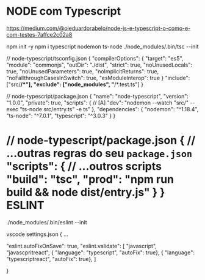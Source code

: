 NODE com Typescript 
======================

https://medium.com/@oieduardorabelo/node-js-e-typescript-o-como-e-com-testes-7affce2c02a8

npm init -y
npm i typescript nodemon ts-node
./node_modules/.bin/tsc --init

// node-typescript/tsconfig.json
{
  "compilerOptions": {
    "target": "es5",
    "module": "commonjs",
    "outDir": "./dist",
    "strict": true,
    "noUnusedLocals": true,
    "noUnusedParameters": true,
    "noImplicitReturns": true,
    "noFallthroughCasesInSwitch": true,
    "esModuleInterop": true
}
  "include": ["src/**/*"],
  "exclude": ["node_modules", "**/*.test.ts"]
}

// node-typescript/package.json
{
  "name": "node-typescript",
  "version": "1.0.0",
  "private": true,
  "scripts": {
    // [A]
    "dev": "nodemon --watch "src/" --exec \"ts-node src/entry.ts\" -e ts"
  },
  "dependencies": {
    "nodemon": "^1.18.4",
    "ts-node": "^7.0.1",
    "typescript": "^3.0.3"
  }
}

// node-typescript/package.json
{
  // ...outras regras do seu `package.json`
  "scripts": {
    // ...outros scripts
    "build": "tsc",
    "prod": "npm run build && node dist/entry.js"
  }
}
ESLINT
======
./node_modules/.bin/eslint --init

vscode settings.json
 {
     ...
 
 "eslint.autoFixOnSave": true,
 "eslint.validate": [
     "javascript",
     "javascpritreact",
     { "language": "typescript", "autoFix": true},
     { "language": "typescriptreact", "autoFix": true},
 ]


 }